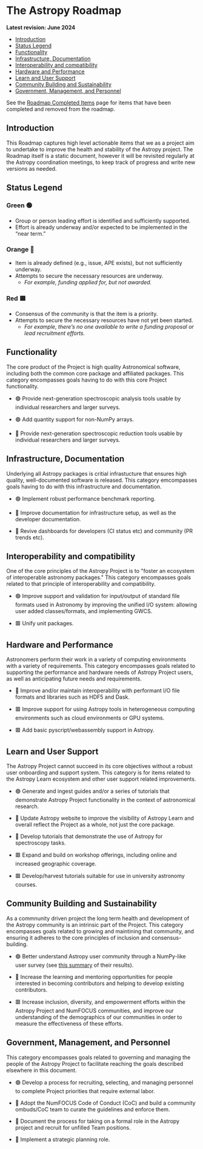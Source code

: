 # The Astropy Roadmap
**Latest revision: June 2024**

- [Introduction](#Introduction)
- [Status Legend](#Status-Legend)
- [Functionality](#Functionality)
- [Infrastructure, Documentation](#Infrastructure-Documentation)
- [Interoperability and compatibility](#Interoperability-and-compatibility)
- [Hardware and Performance](#Hardware-and-Performance)
- [Learn and User Support](#Learn-and-User-Support)
- [Community Building and Sustainability](#Community-Building-and-Sustainability)
- [Government, Management, and Personnel](#government-management-and-personnel)


See the [Roadmap Completed Items](COMPLETED.md) page for items that have been completed and removed from the roadmap.

## Introduction

This Roadmap captures high level actionable items that we as a project aim to undertake to improve the health and stability of the Astropy project. The Roadmap itself is a static document, however it will be revisited regularly at the Astropy coordination meetings, to keep track of progress and write new versions as needed.

## Status Legend

### Green :green_circle:
- Group or person leading effort is identified and sufficiently supported.
- Effort is already underway and/or expected to be implemented in the “near term.”

### Orange :large_orange_diamond:    
- Item is already defined (e.g., issue, APE exists), but not sufficiently underway.
- Attempts to secure the necessary resources are underway. 
  - *For example, funding applied for, but not awarded.*
  
### Red :red_square:  
- Consensus of the community is that the item is a priority.
- Attempts to secure the necessary resources have not yet been started.
  - *For example, there’s no one available to write a funding proposal or lead recruitment efforts.*


## Functionality

The core product of the Project is high quality Astronomical software, including both the common core package and affiliated packages. This category encompasses goals having to do with this core Project functionality.

- :green_circle: Provide next-generation spectroscopic analysis tools usable by individual researchers and larger surveys.

- :green_circle: Add quantity support for non-NumPy arrays.

- :large_orange_diamond: Provide next-generation spectroscopic reduction tools usable by individual researchers and larger surveys.


## Infrastructure, Documentation

Underlying all Astropy packages is critial infrastucture that ensures high quality, well-documented software is released. This category emcompasses goals having to do with this infrastructure and documentation.


- :green_circle: Implement robust performance benchmark reporting.

- :large_orange_diamond: Improve documentation for infrastructure setup, as well as the developer documentation.

- :large_orange_diamond: Revive dashboards for developers (CI status etc) and community (PR trends etc).


## Interoperability and compatibility

One of the core principles of the Astropy Project is to "foster an ecosystem of interoperable astronomy packages." This category encompasses goals related to that principle of interoperability and compatibility.

- :green_circle: Improve support and validation for input/output of standard file formats used in Astronomy by improving the unified I/O system: allowing user added classes/formats, and implementing GWCS.

- :red_square: Unify unit packages.
    

## Hardware and Performance

Astronomers perform their work in a variety of computing environments with a variety of requirements. This category encompasses goals related to supporting the performance and hardware needs of Astropy Project users, as well as  anticipating future needs and requirements.

- :large_orange_diamond: Improve and/or maintain interoperability with performant I/O file formats and libraries such as HDF5 and Dask.

- :red_square: Improve support for using Astropy tools in heterogeneous computing environments such as cloud environments or GPU systems.

- :red_square: Add basic pyscript/webassembly support in Astropy.


## Learn and User Support

The Astropy Project cannot succeed in its core objectives without a robust user onboarding and support system.  This category is for items related to the Astropy Learn ecosystem and other user support related improvements.

- :green_circle: Generate and ingest guides and/or a series of tutorials that demonstrate Astropy Project functionality in the context of astronomical research.

-  :large_orange_diamond: Update Astropy website to improve the visibility of Astropy Learn and overall reflect the Project as a whole, not just the core package.

- :large_orange_diamond: Develop tutorials that demonstrate the use of Astropy for spectroscopy tasks.

- :red_square: Expand and build on workshop offerings, including online and increased geographic coverage.

- :red_square: Develop/harvest tutorials suitable for use in university astronomy courses.


## Community Building and Sustainability

As a commnunity driven project the long term health and development of the Astropy community is an intrinsic part of the Project. This category encompasses goals related to growing and maintining that community, and ensuring it adheres to the core principles of inclusion and consensus-building.

- :green_circle: Better understand Astropy user community through a NumPy-like user survey (see [this summary](https://numpy.org/user-survey-2020-details/) of their results).

- :large_orange_diamond: Increase the learning and mentoring opportunities for people interested in becoming contributors and helping to develop existing contributors.

- :red_square: Increase inclusion, diversity, and empowerment efforts within the Astropy Project and NumFOCUS communities, and improve our understanding of the demographics of our communities in order to measure the effectiveness of these efforts.


## Government, Management, and Personnel

This category encompasses goals related to governing and managing the people of the Astropy Project to facilitate reaching the goals described elsewhere in this document.

- :green_circle: Develop a process for recruiting, selecting, and managing personnel to complete Project priorities that require external labor.

- :large_orange_diamond: Adopt the NumFOCUS Code of Conduct (CoC) and build a community ombuds/CoC team to curate the guidelines and enforce them.

- :large_orange_diamond: Document the process for taking on a formal role in the Astropy project and recruit for unfilled Team positions.

- :large_orange_diamond: Implement a strategic planning role.
